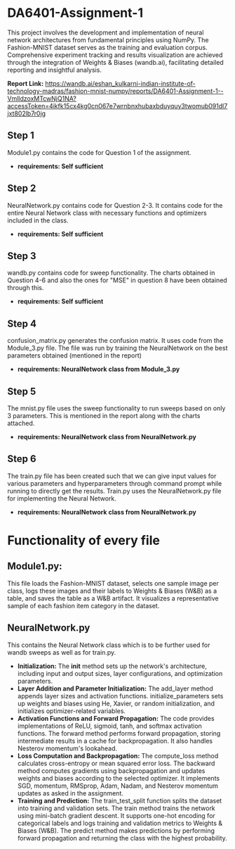 # DA6401-Assignment-1
This project involves the development and implementation of neural network architectures from fundamental principles using NumPy. The Fashion-MNIST dataset serves as the training and evaluation corpus. Comprehensive experiment tracking and results visualization are achieved through the integration of Weights & Biases (wandb.ai), facilitating detailed reporting and insightful analysis.

**Report Link:** https://wandb.ai/eshan_kulkarni-indian-institute-of-technology-madras/fashion-mnist-numpy/reports/DA6401-Assignment-1--VmlldzoxMTcwNjQ1NA?accessToken=4ikfk15cx4kg0cn067e7wrnbnxhubaxbduyquy3twomub091dl7jxt802lb7r0jg

## Step 1
Module1.py contains the code for Question 1 of the assignment.
- **requirements: Self sufficient**

## Step 2
NeuralNetwork.py contains code for Question 2-3. It contains code for the entire Neural Network class with necessary functions and optimizers included in the class.
- **requirements: Self sufficient**

## Step 3
wandb.py contains code for sweep functionality. The charts obtained in Question 4-6 and also the ones for "MSE" in question 8 have been obtained through this.
- **requirements: Self sufficient**

## Step 4
confusion_matrix.py generates the confusion matrix. It uses code from the Module_3.py file.
The file was run by training the NeuralNetwork on the best parameters obtained (mentioned in the report)
- **requirements: NeuralNetwork class from Module_3.py**

## Step 5
The mnist.py file uses the sweep functionality to run sweeps based on only 3 parameters. This is mentioned in the report along with the charts attached. 
- **requirements: NeuralNetwork class from NeuralNetwork.py**

## Step 6
The train.py file has been created such that we can give input values for various parameters and hyperparameters through command prompt while running to directly get the results. Train.py uses the NeuralNetwork.py file for implementing the Neural Network.
- **requirements: NeuralNetwork class from NeuralNetwork.py**

# Functionality of every file

## Module1.py:
This file loads the Fashion-MNIST dataset, selects one sample image per class, logs these images and their labels to Weights & Biases (W&B) as a table, and saves the table as a W&B artifact. It visualizes a representative sample of each fashion item category in the dataset.

## NeuralNetwork.py
This contains the Neural Network class which is to be further used for wandb sweeps as well as for train.py. 
- **Initialization:** The __init__ method sets up the network's architecture, including input and output sizes, layer configurations, and optimization parameters.
- **Layer Addition and Parameter Initialization:** The add_layer method appends layer sizes and activation functions. initialize_parameters sets up weights and biases using He, Xavier, or random initialization, and initializes optimizer-related variables.
- **Activation Functions and Forward Propagation:** The code provides implementations of ReLU, sigmoid, tanh, and softmax activation functions. The forward method performs forward propagation, storing intermediate results in a cache for backpropagation. It also handles Nesterov momentum's lookahead.
- **Loss Computation and Backpropagation:** The compute_loss method calculates cross-entropy or mean squared error loss. The backward method computes gradients using backpropagation and updates weights and biases according to the selected optimizer. It implements SGD, momentum, RMSprop, Adam, Nadam, and Nesterov momentum updates as asked in the assignment.
- **Training and Prediction:** The train_test_split function splits the dataset into training and validation sets. The train method trains the network using mini-batch gradient descent. It supports one-hot encoding for categorical labels and logs training and validation metrics to Weights & Biases (W&B). The predict method makes predictions by performing forward propagation and returning the class with the highest probability.

